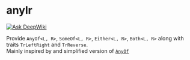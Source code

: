 # anylr

[![Ask DeepWiki](https://deepwiki.com/badge.svg)](https://deepwiki.com/ljsnogard/anylr.rs)

Provide `AnyOf<L, R>`, `SomeOf<L, R>`, `Either<L, R>`, `Both<L, R>` along with traits `TrLeftRight` and `TrReverse`.  
Mainly inspired by and simplified version of [`AnyOf`](https://crates.io/crates/any_of)
